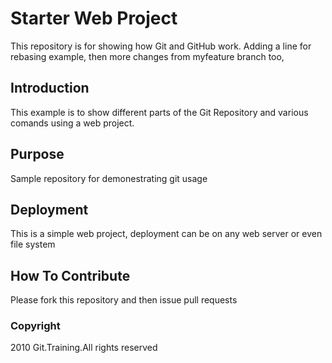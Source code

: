 # Starter Web Project

This repository is for showing how Git and GitHub work. Adding a line for rebasing example, then more changes from myfeature branch too,

## Introduction

This example is to show different parts of the Git Repository and various comands using a web project.

## Purpose

Sample repository for demonestrating git usage

## Deployment

This is a simple web project, deployment can be on any web server or even file system

## How To Contribute

Please fork this repository and then issue pull requests

### Copyright

2010 Git.Training.All rights reserved